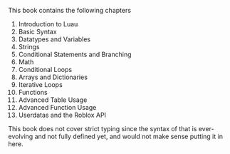 This book contains the following chapters

1. Introduction to Luau
2. Basic Syntax
3. Datatypes and Variables
4. Strings
5. Conditional Statements and Branching
6. Math
7. Conditional Loops
8. Arrays and Dictionaries
9. Iterative Loops
10. Functions
11. Advanced Table Usage
12. Advanced Function Usage
13. Userdatas and the Roblox API

This book does not cover strict typing since the syntax of that is ever-evolving and not fully defined yet, and would not make sense putting it in here.
